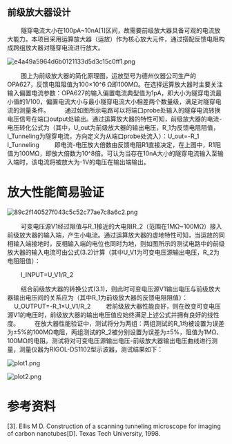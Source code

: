 ## 前级放大器设计

        隧穿电流大小在100pA~10nA[1]区间，故需要前级放大器具备可观的电流放大能力。本项目采用运算放大器（运放）作为核心放大元件，通过搭配反馈电阻构成跨组放大器对隧穿电流进行放大。

![e4a49a5964d6b0121133d5d3c15c0ff1.png](E:\GitHub\OpenSTM\Docs\media\e4a49a5964d6b0121133d5d3c15c0ff1.png)

        图上为前级放大器的简化原理图，运放型号为德州仪器公司生产的OPA627，反馈电阻阻值为100×10^6 Ω即100MΩ。在选择运算放大器时主要关注输入偏置电流参数：OPA627的输入偏置电流典型值为1pA，即大小为隧穿电流最小值的1/100，偏置电流大小与最小隧穿电流大小相差两个数量级，满足对隧穿电流的测量条件。
        通过如图所示电路可以将端口probe处输入的隧穿电流转换电压信号在端口output处输出。通过运算放大器的特性可知，前级放大器的电流-电压转化公式为（其中，U_out为前级放大器的输出电压，R_1为反馈电阻阻值，I_Tunneling为隧穿电流，方向定义为从端口probe处流入）：U_out=-R_1 I_Tunneling
        即电流-电压放大倍数由反馈电阻R1直接决定，在上图中，R1阻值为100MΩ，即放大倍数为10^8倍。可认为当存在10nA大小的隧穿电流输入至输入端时，该电流将被放大为-1V的电压在输出端输出。

# 放大性能简易验证

![89c2f140527f043c5c52c77ae7c8a6c2.png](E:\GitHub\OpenSTM\Docs\media\89c2f140527f043c5c52c77ae7c8a6c2.png)

        可变电压源V1经过阻值与R_1接近的大电阻R_2（范围在1MΩ~100MΩ）接入前级放大器的输入端，产生小电流。通过运算放大器的虚地特性可知，当运放的同相输入端接地时，反相输入端的电位也同时为地，则如图所示的测试电路中的前级放大器的输入电流可由公式(3.2)计算（其中U_V1为可变电压源输出电压，R_2为电阻阻值）：

        I_INPUT=U_V1/R_2 

        结合前级放大器的转换公式(3.1)，则此时可变电压源V1输出电压与前级放大器输出电压间的关系应为（其中R_1为前级放大器的反馈电阻阻值）：
        U_OUTPUT=-R_1×U_V1/R_2
        若前级放大器性能良好，则在改变可变电压源V1的电压时，前级放大器的输出电压值应始终满足上述公式并拥有良好的线性度。
        在放大器性能验证中，测试将分为两组：两组测试的R_1均被设置为误差为±5%的100MΩ电阻，两组测试的R_2被分别设置为误差为±5%，阻值为1MΩ、100MΩ的电阻。测试将对可变电压源输出电压-前级放大器输出电压曲线进行测量，测量仪器为RIGOL-DS1102型示波器，测试结果如下：

![plot1.png](E:\GitHub\OpenSTM\Docs\media\plot1.png)

![plot2.png](E:\GitHub\OpenSTM\Docs\media\plot2.png)

# 参考资料

[3].    Ellis M D. Construction of a scanning tunneling microscope for imaging of carbon nanotubes[D]. Texas Tech University, 1998.






